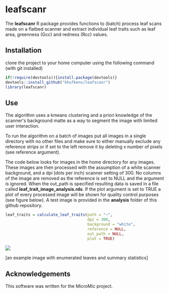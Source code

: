 # leafscanr

The **leafscanr** R package provides functions to (batch) process leaf scans made on a flatbed scanner and extract individual leaf traits such as leaf area, greenness (Gcc) and redness (Rcc) values.

## Installation

clone the project to your home computer using the following command (with git installed)

```R
if(!require(devtools)){install.package(devtools)}
devtools::install_github("khufkens/leafscanr")
library(leafscanr)
```

## Use

The algorithm uses a kmeans clustering and a priori knowledge of the scanner's background matte as a way to segment the image with limited user interaction.

To run the algorithm on a batch of images put all images in a single directory with no other files and make sure to either manually exclude any reference strips or if set to the left remove it by deleting x number of pixels (see reference argument).

The code below looks for images in the home directory for any images. These images are then processed with the assumption of a white scanner background, and a dpi (dots per inch) scanner setting of 300. No columns of the image are removed as the reference is set to NULL and the argument is ignored. When the out_path is specified resulting data is saved in a file called **leaf\_trait\_image\_analysis.rds**. If the plot argument is set to TRUE a plot of every processed image will be shown for quality control purposes (see figure below). A test image is provided in the **analysis** folder of this github repository.

```R
leaf_traits = calculate_leaf_traits(path = "~",
                                    dpi = 300,
                                    background = "white",
                                    reference = NULL,
                                    out_path = NULL,
                                    plot = TRUE)
```

![](https://raw.githubusercontent.com/khufkens/leafscanr/master/analysis/example_analysis.png)

[an example image with enumerated leaves and summary statistics]

## Acknowledgements

This software was written for the MicroMic project.